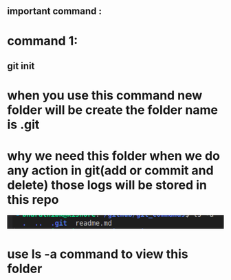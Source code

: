 ## important command :
# command 1:

## git init ## 

# when you use this command new folder will be create the folder name is .git 
# why we need this folder when we do any action in git(add or commit and delete) those logs will be stored in this repo
![alt text](image.png)

# use ls -a command to view this folder